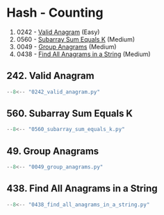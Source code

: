 # Hash - Counting

1. 0242 - [Valid Anagram](https://leetcode.com/problems/valid-anagram/) (Easy)
2. 0560 - [Subarray Sum Equals K](https://leetcode.com/problems/subarray-sum-equals-k/) (Medium)
3. 0049 - [Group Anagrams](https://leetcode.com/problems/group-anagrams/) (Medium)
4. 0438 - [Find All Anagrams in a String](https://leetcode.com/problems/find-all-anagrams-in-a-string/) (Medium)

## 242. Valid Anagram

```python
--8<-- "0242_valid_anagram.py"
```

## 560. Subarray Sum Equals K

```python
--8<-- "0560_subarray_sum_equals_k.py"
```

## 49. Group Anagrams

```python
--8<-- "0049_group_anagrams.py"
```

## 438. Find All Anagrams in a String

```python
--8<-- "0438_find_all_anagrams_in_a_string.py"
```
